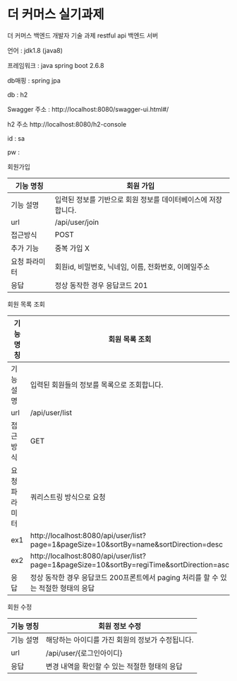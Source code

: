 # 더 커머스 실기과제

더 커머스 백엔드 개발자 기술 과제 restful api 백엔드 서버

언어 : jdk1.8 (java8)

프레임워크 : java spring boot 2.6.8

db매핑 : spring jpa

db : h2

Swagger 주소 :
http://localhost:8080/swagger-ui.html#/

h2 주소
http://localhost:8080/h2-console


id : sa

pw : 



회원가입

| 기능 명칭 | 회원 가입 |
| --- | --- |
| 기능 설명 | 입력된 정보를 기반으로 회원 정보를 데이터베이스에 저장합니다. |
| url | /api/user/join |
| 접근방식 | POST |
| 추가 기능 | 중복 가입 X |
| 요청 파라미터 | 회원id, 비밀번호, 닉네임, 이름, 전화번호, 이메일주소 |
| 응답 | 정상 동작한 경우 응답코드 201 |





회원 목록 조회

| 기능 명칭 | 회원 목록 조회 |
| --- | --- |
| 기능 설명 | 입력된 회원들의 정보를 목록으로 조회합니다. |
| url | /api/user/list |
| 접근방식 | GET |
| 요청 파라미터 | 쿼리스트링 방식으로 요청 | 
| ex1 | http://localhost:8080/api/user/list?page=1&pageSize=10&sortBy=name&sortDirection=desc |
| ex2 | http://localhost:8080/api/user/list?page=1&pageSize=10&sortBy=regiTime&sortDirection=asc |
| 응답 | 정상 동작한 경우 응답코드 200프론트에서 paging 처리를 할 수 있는 적절한 형태의 응답 |





회원 수정

| 기능 명칭 | 회원 정보 수정 |
| --- | --- |
| 기능 설명 | 해당하는 아이디를 가진 회원의 정보가 수정됩니다. |
| url | /api/user/{로그인아이디} |
| 응답 | 변경 내역을 확인할 수 있는 적절한 형태의 응답 |


